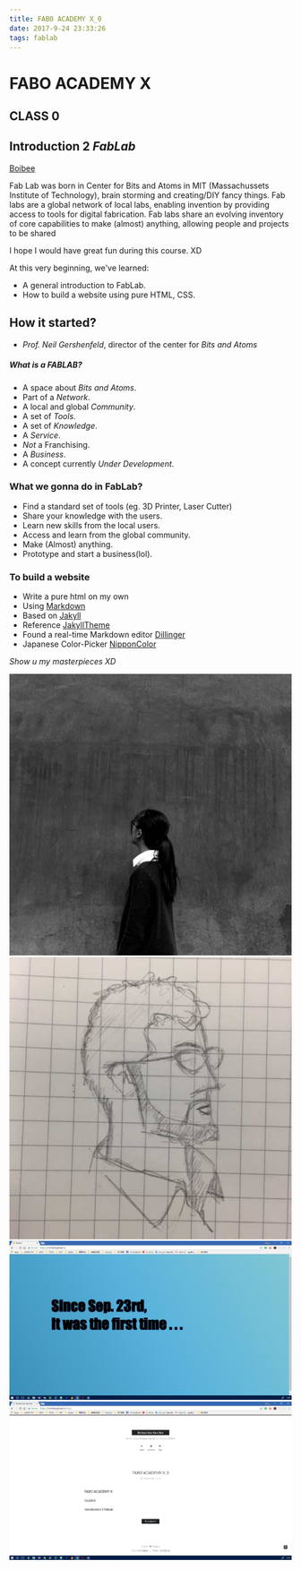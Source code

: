 ```yaml
---
title: FABO ACADEMY X_0
date: 2017-9-24 23:33:26
tags: fablab
---
```

# FABO ACADEMY X
## CLASS 0
## Introduction 2 *FabLab*

[Boibee](https://mrtriskin.github.io/)

Fab Lab was born in Center for Bits and Atoms in MIT (Massachussets Institute of Technology), brain storming and creating/DIY fancy things.
Fab labs are a global network of local labs, enabling invention by providing access to tools for
digital fabrication.
Fab labs share an evolving inventory of core capabilities to make (almost) anything, allowing
people and projects to be shared

I hope I would have great fun during this course. XD

At this very beginning, we've learned:
  - A general introduction to FabLab.
  - How to build a website using pure HTML, CSS.


## How it started?

  - *Prof. Neil Gershenfeld*, director of the center for *Bits and Atoms*


##### What is a FABLAB?
  - A space about *Bits and Atoms*.
  - Part of a *Network*.
  - A local and global *Community*.
  - A set of *Tools*.
  - A set of *Knowledge*.
  - A *Service*.
  - *Not* a Franchising.
  - A *Business*.
  - A concept currently *Under Development*.

### What we gonna do in FabLab?
  - Find a standard set of tools (eg. 3D Printer, Laser Cutter)
  - Share your knowledge with the users.
  - Learn new skills from the local users.
  - Access and learn from the global community.
  - Make (Almost) anything.
  - Prototype and start a business(lol).

### To build a website
  - Write a pure html on my own
  - Using [Markdown](https://en.wikipedia.org/wiki/Markdown)
  - Based on [Jakyll](http://jekyllrb.com/)
  - Reference [JakyllTheme](http://jekyllthemes.org/)
  - Found a real-time Markdown editor [Dillinger](https://dillinger.io/)
  - Japanese Color-Picker [NipponColor](http://nipponcolors.com)

  *Show u my masterpieces XD*

  ![Hedwig](https://raw.githubusercontent.com/MrTriskin/blog/master/7C927E684A6102DD5E74E2E17AC7E6E9.png)
  ![Saverio Silli](https://raw.githubusercontent.com/MrTriskin/blog/master/AD8CFC840C2348889DB2AC1560DE291E.png)
  ![My Home Page](https://raw.githubusercontent.com/MrTriskin/blog/master/homepage.png)
  ![Blog Page](https://raw.githubusercontent.com/MrTriskin/blog/master/blogpage.png)
